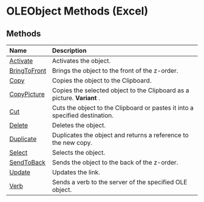 
# OLEObject Methods (Excel)

## Methods



|**Name**|**Description**|
|:-----|:-----|
|[Activate](046c97b6-89a6-0455-088a-cc54dd176d35.md)|Activates the object.|
|[BringToFront](c9a5994b-b8b9-91e6-1bfd-cab286b8efee.md)|Brings the object to the front of the z-order.|
|[Copy](7bd68679-6cfd-4ee4-678a-0f6eecd64850.md)|Copies the object to the Clipboard.|
|[CopyPicture](2a4d8e14-5dfe-74f1-6ffe-7501c46e90ca.md)|Copies the selected object to the Clipboard as a picture.  **Variant** .|
|[Cut](135fe274-5c00-4ab2-1c3d-5c484dbe92aa.md)|Cuts the object to the Clipboard or pastes it into a specified destination.|
|[Delete](fef1973c-af98-0f3b-454b-023c181ee11d.md)|Deletes the object.|
|[Duplicate](0ade834d-8c59-7b58-9412-d9bdb7c86fe1.md)|Duplicates the object and returns a reference to the new copy.|
|[Select](4aa0b78a-fdd5-3951-7d63-17dd2427a125.md)|Selects the object.|
|[SendToBack](c500dfd8-9176-49ae-23a2-24f64ef897b3.md)|Sends the object to the back of the z-order.|
|[Update](7784b688-fef2-14b3-761a-df412dfa0282.md)|Updates the link.|
|[Verb](c5714863-641c-1bfd-5688-9267494fb12d.md)|Sends a verb to the server of the specified OLE object.|
